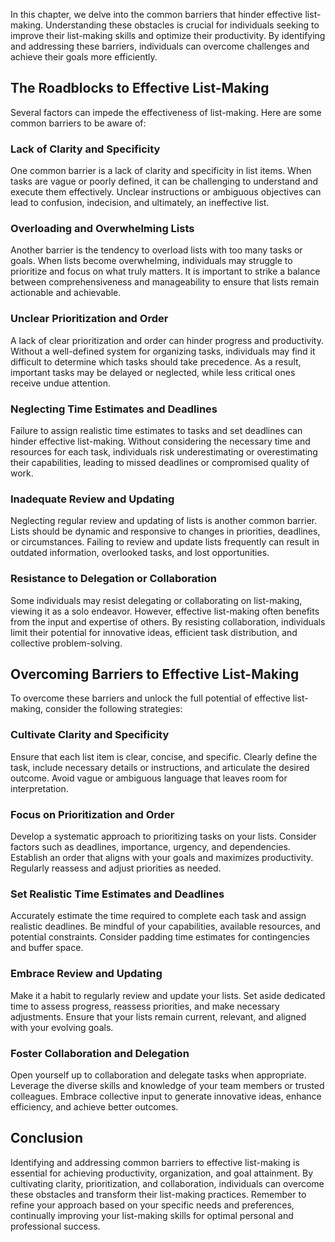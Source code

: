 
In this chapter, we delve into the common barriers that hinder effective list-making. Understanding these obstacles is crucial for individuals seeking to improve their list-making skills and optimize their productivity. By identifying and addressing these barriers, individuals can overcome challenges and achieve their goals more efficiently.

The Roadblocks to Effective List-Making
---------------------------------------

Several factors can impede the effectiveness of list-making. Here are some common barriers to be aware of:

### Lack of Clarity and Specificity

One common barrier is a lack of clarity and specificity in list items. When tasks are vague or poorly defined, it can be challenging to understand and execute them effectively. Unclear instructions or ambiguous objectives can lead to confusion, indecision, and ultimately, an ineffective list.

### Overloading and Overwhelming Lists

Another barrier is the tendency to overload lists with too many tasks or goals. When lists become overwhelming, individuals may struggle to prioritize and focus on what truly matters. It is important to strike a balance between comprehensiveness and manageability to ensure that lists remain actionable and achievable.

### Unclear Prioritization and Order

A lack of clear prioritization and order can hinder progress and productivity. Without a well-defined system for organizing tasks, individuals may find it difficult to determine which tasks should take precedence. As a result, important tasks may be delayed or neglected, while less critical ones receive undue attention.

### Neglecting Time Estimates and Deadlines

Failure to assign realistic time estimates to tasks and set deadlines can hinder effective list-making. Without considering the necessary time and resources for each task, individuals risk underestimating or overestimating their capabilities, leading to missed deadlines or compromised quality of work.

### Inadequate Review and Updating

Neglecting regular review and updating of lists is another common barrier. Lists should be dynamic and responsive to changes in priorities, deadlines, or circumstances. Failing to review and update lists frequently can result in outdated information, overlooked tasks, and lost opportunities.

### Resistance to Delegation or Collaboration

Some individuals may resist delegating or collaborating on list-making, viewing it as a solo endeavor. However, effective list-making often benefits from the input and expertise of others. By resisting collaboration, individuals limit their potential for innovative ideas, efficient task distribution, and collective problem-solving.

Overcoming Barriers to Effective List-Making
--------------------------------------------

To overcome these barriers and unlock the full potential of effective list-making, consider the following strategies:

### Cultivate Clarity and Specificity

Ensure that each list item is clear, concise, and specific. Clearly define the task, include necessary details or instructions, and articulate the desired outcome. Avoid vague or ambiguous language that leaves room for interpretation.

### Focus on Prioritization and Order

Develop a systematic approach to prioritizing tasks on your lists. Consider factors such as deadlines, importance, urgency, and dependencies. Establish an order that aligns with your goals and maximizes productivity. Regularly reassess and adjust priorities as needed.

### Set Realistic Time Estimates and Deadlines

Accurately estimate the time required to complete each task and assign realistic deadlines. Be mindful of your capabilities, available resources, and potential constraints. Consider padding time estimates for contingencies and buffer space.

### Embrace Review and Updating

Make it a habit to regularly review and update your lists. Set aside dedicated time to assess progress, reassess priorities, and make necessary adjustments. Ensure that your lists remain current, relevant, and aligned with your evolving goals.

### Foster Collaboration and Delegation

Open yourself up to collaboration and delegate tasks when appropriate. Leverage the diverse skills and knowledge of your team members or trusted colleagues. Embrace collective input to generate innovative ideas, enhance efficiency, and achieve better outcomes.

Conclusion
----------

Identifying and addressing common barriers to effective list-making is essential for achieving productivity, organization, and goal attainment. By cultivating clarity, prioritization, and collaboration, individuals can overcome these obstacles and transform their list-making practices. Remember to refine your approach based on your specific needs and preferences, continually improving your list-making skills for optimal personal and professional success.
